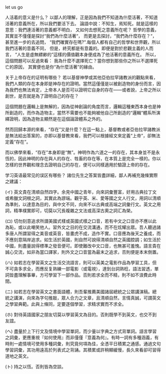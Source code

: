let us go

人活着的意义是什么？
以鄙人的理解，正是因為我們不知道為什麼活著，不知道活著的意義所在，所以我們要活下去。
論語中說：不知生，焉知死。就是這樣的意思：我們連活著的意義都不明白，
又如何去想死之意義所在呢？
哲學的意義，其實並不僅僅是探討“我們為什麼活著“，
而更是去探討，“我們為什麼存在？“，甚至進一步的去追問，
“我們確實存在嗎?".每個人都有自己的哲學和世界觀，所以我們活著的意義不同，
但是，終究都是有意義的。即便是對於悲觀主義的人而言，
“人生是虛無縹緲的”這樣的價值觀本身便成為了他活著的意義所在。
所以，這個問題可以反過來看：
我為什麼不選擇死亡？當你想到那些你之所以不選擇死亡的原因，
其實便也是你“為什麼活著”的緣由。

关于上帝存在的证明有哪些？
若以基督神學或其他亞伯拉罕諸教派的觀點來看，我們人類的存在本身即是神存在的證明。當然這僅僅是以被創造物的身份而言，因為我們也無法肯定，上帝本人是否可以證明它自身的存在——或者說，上帝之所以創世，是否就是為了證明自己的存在？ 

這個問題在邏輯上是無解的，因為從神創論的角度而言，邏輯這種東西本身也是神所創造的，而作為造物主，當然不需要也不能夠被他自己所創造的“邏輯”體系所演繹證明，因為造物主顯然是在這個論證體系之外的。 

然而回歸本源的來看，“存在”又是什麼？在這一點上，基督教或者亞伯拉罕諸教派是無法給出答案的，亦即以基督教來看，我們可以根據經文來定義“上帝”，卻無法定義“存在”。

而以佛學來看，“存在”本身即是“無”。神明作為六道之一的存在，其本身並不是永恆的，因此神明的存在與人的存在、牲畜的存在等，在本質上是完全一樣的。你以怎樣的世界觀和理念去證明自己的存在，便可以同樣適用於驗證上帝的存在。 


学习英语最常见的误区有哪些？
諸位先生之答案皆盡詳細，鄙人再補充幾條實際之建議：

(イ) 英文貴在清順自然四字。余見中國之青年，向來詞彙豐富，好用古典拉丁文或希臘文詞根之詞，其實此為謬端。觀乎英、米、愛等國之文人行文，用詞以清順為準則，以達意為目的，與中文不同，向來不以古典或高端之詞彙行文。英文之用詞，精準樸實即可，切莫以冗長複雜之文法或高深古奧之詞汇為榮。

(ロ) 切勿刻意追求所謂美國式樣或英國式樣之口音，若有中文之口音亦不應以此為恥，或以此嘲笑他人。習外文之目的在交流溝通，而不在炫耀出眾。吾人聽過諸多唐人所謂習得之美音或英音，皆畫虎不成，造作不實。口音應為後天之養成，而不應刻意隔岸追求。如生活於英國，則自然可說得清順自然之英國腔調；如生活於中國，則盡量說得標準之發音便可。即使難改中文口音，也無甚可羞愧。語言貴在誠心交流，如非為當口譯家，則外文之口音當為最末之追求，否則便是本末倒置。

(ハ) 如若志在學習英文之生活交流語言，則可以英美之電影作品為學習工具，但不可貪多求全，而應反复熟練一部電影（或電視），達到台詞熟稔，語法習透，單詞皆盡理解事畢，方可學習下一部作品。否則若求全而不精，則不如不浪費此時間。

(ニ) 如若志在學習英文之書面語體，則吾輩推薦美國諸屆總統之公眾講演稿。總統之講演，向來為字句推敲，眾人合力之文章，且清順自然，言情真誠，可謂英文之學習典範。此與上條同，定要逐個學習，求精求實而不求全。

(ホ) 對待英語國家之朋友切莫以學習英文為目的。否則既學不到英文，也交不到友誼。

(ヘ) 盡量於上下行文及情境中學習單詞，而少量以字典之方式背單詞。語言學習之詞彙，更應重視『如何使用』而非僅僅『意義為何』。有時一詞有多種涵義，有時則一處情境可使用多種詞彙，則究竟何項為佳，全憑平日積累之通感。通過文句學習詞彙，其功用遠高於列表式之背誦。其積累或許稍顯緩慢，長久來看卻可習得道地之英文。

(ト) 持之以恆。否則皆為空談。

